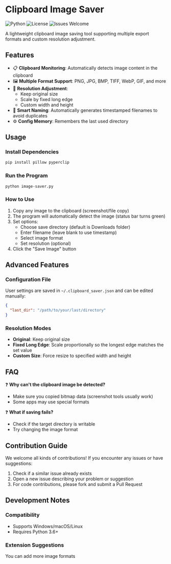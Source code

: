 # Clipboard Image Saver

![Python](https://img.shields.io/badge/Python-3.6+-blue.svg)
![License](https://img.shields.io/badge/License-MIT-green.svg)
![Issues Welcome](https://img.shields.io/badge/Issues-Welcome-brightgreen.svg)

A lightweight clipboard image saving tool supporting multiple export formats and custom resolution adjustment.

## Features

- 📋 **Clipboard Monitoring**: Automatically detects image content in the clipboard
- 🖼️ **Multiple Format Support**: PNG, JPG, BMP, TIFF, WebP, GIF, and more
- 📏 **Resolution Adjustment**:
  - Keep original size
  - Scale by fixed long edge
  - Custom width and height
- 📂 **Smart Naming**: Automatically generates timestamped filenames to avoid duplicates
- ⚙️ **Config Memory**: Remembers the last used directory

## Usage

### Install Dependencies
```bash
pip install pillow pyperclip
```

### Run the Program
```bash
python image-saver.py
```

### How to Use
1. Copy any image to the clipboard (screenshot/file copy)
2. The program will automatically detect the image (status bar turns green)
3. Set options:
   - Choose save directory (default is Downloads folder)
   - Enter filename (leave blank to use timestamp)
   - Select image format
   - Set resolution (optional)
4. Click the "Save Image" button

## Advanced Features

### Configuration File
User settings are saved in `~/.clipboard_saver.json` and can be edited manually:
```json
{
  "last_dir": "/path/to/your/last/directory"
}
```

### Resolution Modes
- **Original**: Keep original size
- **Fixed Long Edge**: Scale proportionally so the longest edge matches the set value
- **Custom Size**: Force resize to specified width and height

## FAQ

❓ **Why can't the clipboard image be detected?**
- Make sure you copied bitmap data (screenshot tools usually work)
- Some apps may use special formats

❓ **What if saving fails?**
- Check if the target directory is writable
- Try changing the image format

## Contribution Guide

We welcome all kinds of contributions! If you encounter any issues or have suggestions:
1. Check if a similar issue already exists
2. Open a new issue describing your problem or suggestion
3. For code contributions, please fork and submit a Pull Request

## Development Notes

### Compatibility
- Supports Windows/macOS/Linux
- Requires Python 3.6+

### Extension Suggestions
You can add more image formats